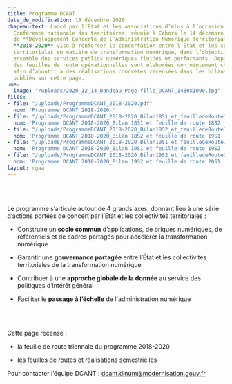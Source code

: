 ```yaml
---
title: Programme DCANT
date_de_modification: 18 décembre 2020
chapeau-text: Lancé par l’État et les associations d’élus à l’occasion de la 2ème
  Conférence nationale des territoires, réunie à Cahors le 14 décembre 2017, le programme
  de **Développement Concerté de l’Administration Numérique Territoriale** (**DCANT**)
  **2018-2020** vise à renforcer la concertation entre l’État et les collectivités
  territoriales en matière de transformation numérique, dans l’objectif de construire
  ensemble des services publics numériques fluides et performants. Depuis trois ans,
  des feuilles de route opérationnelles sont élaborées conjointement chaque semestre
  afin d’aboutir à des réalisations concrètes recensées dans les bilans semestriels
  publiés sur cette page.
une:
  image: "/uploads/2020_12_14_Bandeau_Page-fille_DCANT_1480x1000.jpg"
files:
- file: "/uploads/ProgrammeDCANT_2018-2020.pdf"
  nom: 'Programme DCANT 2018-2020 '
- file: "/uploads/ProgrammeDCANT_2018-2020_Bilan18S1_et_feuilledeRoute18S2.pdf"
  nom: 'Programme DCANT 2018-2020_Bilan 18S1 et feuille de route 18S2 '
- file: "/uploads/ProgrammeDCANT_2018-2020_Bilan18S2_et_feuilledeRoute19S1.pdf"
  nom: 'Programme DCANT 2018-2020_Bilan 18S2 et feuille de route 19S1 '
- file: "/uploads/ProgrammeDCANT_2018-2020_Bilan19S1_et_feuilledeRoute19S2.pdf"
  nom: 'Programme DCANT 2018-2020_Bilan 19S1 et feuille de route 19S2 '
- file: "/uploads/ProgrammeDCANT_2018-2020_Bilan19S2_et_feuilledeRoute20S1.pdf"
  nom: 'Programme DCANT 2018-2020_Bilan 19S2 et feuille de route 20S1 '
layout: rgaa
---
```


<br>
<br>

Le programme s’articule autour de 4 grands axes, donnant lieu à une série d’actions portées de concert par l’Etat et les collectivités territoriales :

* Construire un **socle commun** d’applications, de briques numériques, de référentiels et de cadres partagés pour accélérer la transformation numérique

* Garantir une **gouvernance partagée** entre l’État et les collectivités territoriales de la transformation numérique

* Contribuer à une **approche globale de la donnée** au service des politiques d’intérêt général

* Faciliter le **passage à l’échelle** de l'administration numérique
<br>
<br>

Cette page recense :

* la feuille de route triennale du programme 2018-2020

* les feuilles de routes et réalisations semestrielles

Pour contacter l’équipe DCANT : [dcant.dinum@modernisation.gouv.fr](mailto:dcant.dinum@modernisation.gouv.fr)